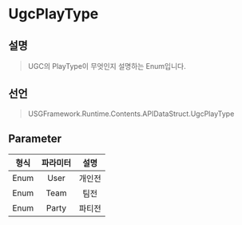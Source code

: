 # UgcPlayType

## 설명
> UGC의 PlayType이 무엇인지 설명하는 Enum입니다.
## 선언
> USGFramework.Runtime.Contents.APIDataStruct.UgcPlayType
## Parameter
| **형식** | **파라미터** | **설명** |
|:------:|:--------:|:------:|
|  Enum  |   User   |  개인전   |
|  Enum  |   Team   |   팀전   |
|  Enum  |  Party   |  파티전   |
